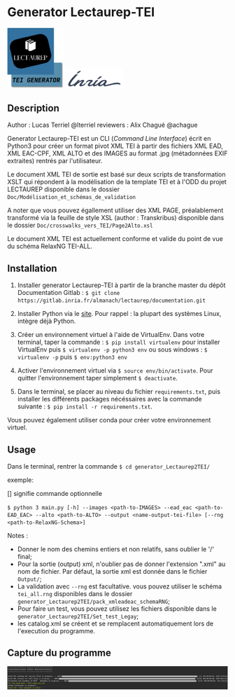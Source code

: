 # Generator Lectaurep-TEI 

<img src="./generator_Lectaurep2TEI_logo.png" alt="TEI generator logo" width="130px"/>
<img src="./inr_logo_grisbleu.png" alt="Inria logo" width="130px"/>

## Description

Author : Lucas Terriel @lterriel
reviewers : Alix Chagué @achague

Generator Lectaurep-TEI est un CLI (*Command Line Interface*) écrit en Python3 pour créer un format pivot XML TEI à partir des fichiers XML EAD, XML EAC-CPF, XML ALTO
et des IMAGES au format .jpg (métadonnées EXIF extraites) rentrés par l'utilisateur.

Le document XML TEI de sortie est basé sur deux scripts de transformation XSLT qui répondent à la modélisation de la template TEI et à l'ODD du projet LECTAUREP disponible dans le dossier `Doc/Modélisation_et_schémas_de_validation`

A noter que vous pouvez égallement utiliser des XML PAGE, préalablement transformé via la feuille de style XSL (author : Transkribus) disponible dans le dossier `Doc/crosswalks_vers_TEI/Page2Alto.xsl`

Le document XML TEI est actuellement conforme et valide du point de vue du schéma RelaxNG TEI-ALL.

## Installation 

1. Installer generator Lectaurep-TEI à partir de la branche master du dépôt Documentation Gitlab :
`$ git clone https://gitlab.inria.fr/almanach/lectaurep/documentation.git `

2. Installer Python via le [site](https://www.python.org/downloads/). Pour rappel : la plupart des systèmes Linux, intègre déjà Python.

3. Créer un environnement virtuel à l'aide de VirtualEnv. Dans votre terminal, taper la commande : `$ pip install virtualenv` pour installer VirtualEnv puis `$ virtualenv -p python3 env` ou sous windows : `$ virtualenv -p` puis `$ env:python3 env`

4. Activer l'environnement virtuel via `$ source env/bin/activate`. Pour quitter l'environnement taper simplement `$ deactivate`.

5. Dans le terminal, se placer au niveau du fichier `requirements.txt`, puis installer les différents packages nécéssaires avec la commande suivante : `$ pip install -r requirements.txt`.

Vous pouvez également utiliser conda pour créer votre environnement virtuel.

## Usage

Dans le terminal, rentrer la commande `$ cd generator_Lectaurep2TEI/`

exemple:

[] signifie commande optionnelle 

`$ python 3 main.py [-h] --images <path-to-IMAGES> --ead_eac <path-to-EAD_EAC> --alto <path-to-ALTO> --output
              <name-output-tei-file> [--rng <path-to-RelaxNG-Schema>]`

Notes :

- Donner le nom des chemins entiers et non relatifs, sans oublier le '/' final; 
- Pour la sortie (output) xml, n'oublier pas de donner l'extension ".xml" au nom de fichier. Par défaut, la sortie xml 
est donnée dans le fichier `Output/`;
- La validation avec `--rng` est facultative. vous pouvez utiliser le schéma `tei_all.rng` disponibles dans le dossier `generator_Lectaurep2TEI/pack_xmleadeac_schemaRNG`;
- Pour faire un test, vous pouvez utilisez les fichiers disponible dans le `generator_Lectaurep2TEI/Set_test_Legay`;
- les catalog.xml se créent et se remplacent automatiquement lors de l'execution du programme.

## Capture du programme

<img src="./snap_generator.png" alt="snap program" />